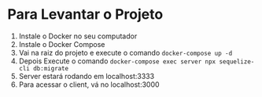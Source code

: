 # Para Levantar o Projeto 
1. Instale o Docker no seu computador
2. Instale o Docker Compose
3. Vai na raiz do projeto e execute o comando ```docker-compose up -d``` 
4. Depois Execute o comando  ```docker-compose exec server npx sequelize-cli db:migrate```
5. Server estará rodando em localhost:3333
6. Para acessar o client, vá no localhost:3000

